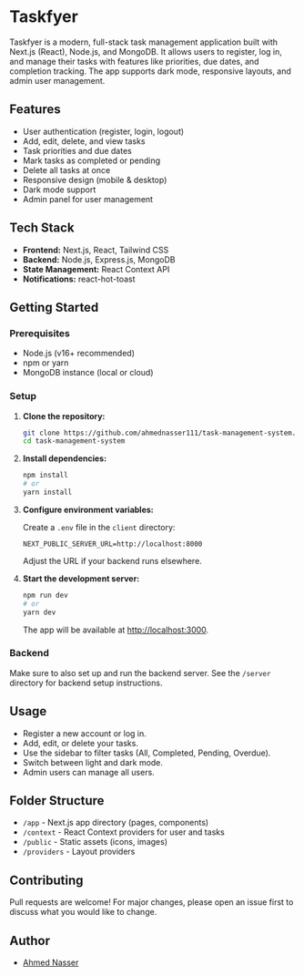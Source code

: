 # Taskfyer

Taskfyer is a modern, full-stack task management application built with Next.js (React), Node.js, and MongoDB. It allows users to register, log in, and manage their tasks with features like priorities, due dates, and completion tracking. The app supports dark mode, responsive layouts, and admin user management.

## Features

- User authentication (register, login, logout)
- Add, edit, delete, and view tasks
- Task priorities and due dates
- Mark tasks as completed or pending
- Delete all tasks at once
- Responsive design (mobile & desktop)
- Dark mode support
- Admin panel for user management

## Tech Stack

- **Frontend:** Next.js, React, Tailwind CSS
- **Backend:** Node.js, Express.js, MongoDB
- **State Management:** React Context API
- **Notifications:** react-hot-toast

## Getting Started

### Prerequisites

- Node.js (v16+ recommended)
- npm or yarn
- MongoDB instance (local or cloud)

### Setup

1. **Clone the repository:**
   ```bash
   git clone https://github.com/ahmednasser111/task-management-system.git
   cd task-management-system
   ```

2. **Install dependencies:**
   ```bash
   npm install
   # or
   yarn install
   ```

3. **Configure environment variables:**

   Create a `.env` file in the `client` directory:

   ```
   NEXT_PUBLIC_SERVER_URL=http://localhost:8000
   ```

   Adjust the URL if your backend runs elsewhere.

4. **Start the development server:**
   ```bash
   npm run dev
   # or
   yarn dev
   ```

   The app will be available at [http://localhost:3000](http://localhost:3000).

### Backend

Make sure to also set up and run the backend server. See the `/server` directory for backend setup instructions.

## Usage

- Register a new account or log in.
- Add, edit, or delete your tasks.
- Use the sidebar to filter tasks (All, Completed, Pending, Overdue).
- Switch between light and dark mode.
- Admin users can manage all users.

## Folder Structure

- `/app` - Next.js app directory (pages, components)
- `/context` - React Context providers for user and tasks
- `/public` - Static assets (icons, images)
- `/providers` - Layout providers

## Contributing

Pull requests are welcome! For major changes, please open an issue first to discuss what you would like to change.

## Author

- [Ahmed Nasser](https://github.com/ahmednasser111)
